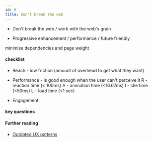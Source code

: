 ```yaml
---
id: 6
title: Don't break the web
---
```


- Don't break the web / work with the web's grain

- Progressive enhancement / performance / future friendly

minimise dependencies and page weight



#### checklist

- Reach - low friction (amount of overhead to get what they want)
- Performance - is good enough when the user can't perceive it 
R - reaction time (< 100ms)
A - animation time (<16.67ms)
I - idle time (<50ms)
L - load time (<1 sec)

- Engagement

#### key questions


#### Further reading 
- [Outdated UX patterns](http://sideproject.io/outdated-ux-patterns/) 